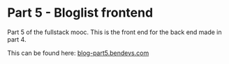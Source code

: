 # Part 5 - Bloglist frontend

Part 5 of the fullstack mooc. This is the front end for the back end made in part 4.

This can be found here: [blog-part5.bendevs.com](https://blog-part5.bendevs.com)